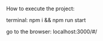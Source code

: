How to execute the project:

terminal:
    npm i && npm run start

go to the browser:
    localhost:3000/#/
